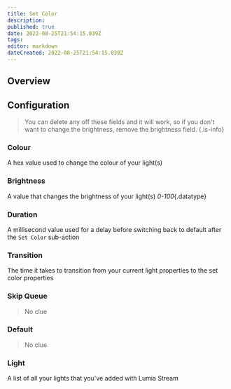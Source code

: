 ```yaml
---
title: Set Color
description: 
published: true
date: 2022-08-25T21:54:15.039Z
tags: 
editor: markdown
dateCreated: 2022-08-25T21:54:15.039Z
---
```


## Overview


## Configuration
> You can delete any off these fields and it will work, so if you don't want to change the brightness, remove the brightness field.
{.is-info}
### Colour
A hex value used to change the colour of your light(s)

### Brightness
A value that changes the brightness of your light(s)
*0-100*{.datatype}

### Duration
A millisecond value used for a delay before switching back to default after the `Set Color` sub-action

### Transition
The time it takes to transition from your current light properties to the set color properties

### Skip Queue
> No clue

### Default
> No clue

### Light
A list of all your lights that you've added with Lumia Stream